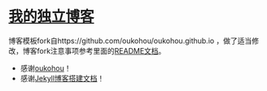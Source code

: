 [我的独立博客](https://www.zhukang.tech)
==================================
博客模板fork自https://github.com/oukohou/oukohou.github.io ，做了适当修改，博客fork注意事项参考里面的[README文档](https://github.com/oukohou/oukohou.github.io/blob/master/README.md)。
- 感谢[oukohou](http://www.oukohou.wang/ )！
- 感谢[Jekyll博客搭建文档](https://www.jekyll.com.cn/)！
